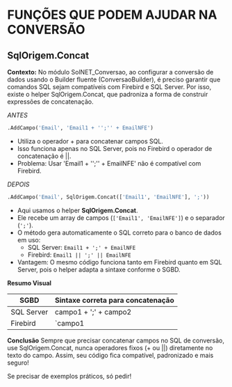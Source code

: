 # FUNÇÕES QUE PODEM AJUDAR NA CONVERSÃO #


## SqlOrigem.Concat ##

  **Contexto:** 
No módulo SolNET_Conversao, ao configurar a conversão de dados usando o Builder fluente (ConversaoBuilder), é preciso garantir que comandos SQL 
sejam compatíveis com Firebird e SQL Server. Por isso, existe o helper SqlOrigem.Concat, que padroniza a forma de construir expressões de concatenação.


*ANTES*

 ```pascal
.AddCampo('Email', 'Email1 + '';'' + EmailNFE')
```
- Utiliza o operador + para concatenar campos SQL.
- Isso funciona apenas no SQL Server, pois no Firebird o operador de concatenação é ||.
- Problema: Usar 'Email1 + '';'' + EmailNFE' não é compatível com Firebird.

*DEPOIS*

```pascal
.AddCampo('Email', SqlOrigem.Concat(['Email1', 'EmailNFE'], ';'))
```

- Aqui usamos o helper **SqlOrigem.Concat**.
- Ele recebe um array de campos (`['Email1', 'EmailNFE']`) e o separador (`';'`).
- O método gera automaticamente o SQL correto para o banco de dados em uso:
  - SQL Server: `Email1 + ';' + EmailNFE`
  - Firebird: `Email1 || ';' || EmailNFE`
- Vantagem: O mesmo código funciona tanto em Firebird quanto em SQL Server, pois o helper adapta a sintaxe conforme o SGBD.



**Resumo Visual**

| SGBD | Sintaxe correta para concatenação | 
|----------|----------|
| SQL Server	  | campo1 + ';' + campo2| 
| Firebird  | 	`campo1  |

**Conclusão**
Sempre que precisar concatenar campos no SQL de conversão, use SqlOrigem.Concat, nunca operadores fixos (+ ou ||) diretamente no texto do campo.
Assim, seu código fica compatível, padronizado e mais seguro!

Se precisar de exemplos práticos, só pedir!
